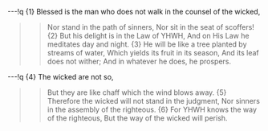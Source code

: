 ---!q
{1} Blessed is the man who does not walk in the counsel of the wicked,
>> Nor stand in the path of sinners,
>> Nor sit in the seat of scoffers!
{2} But his delight is in the Law of YHWH,
>> And on His Law he meditates day and night.
{3} He will be like a tree planted by streams of water,
>> Which yields its fruit in its season,
And its leaf does not wither;
>> And in whatever he does, he prospers.

---!q
{4} The wicked are not so,
>> But they are like chaff which the wind blows away.
{5} Therefore the wicked will not stand in the judgment,
>> Nor sinners in the assembly of the righteous.
{6} For YHWH knows the way of the righteous,
>> But the way of the wicked will perish.